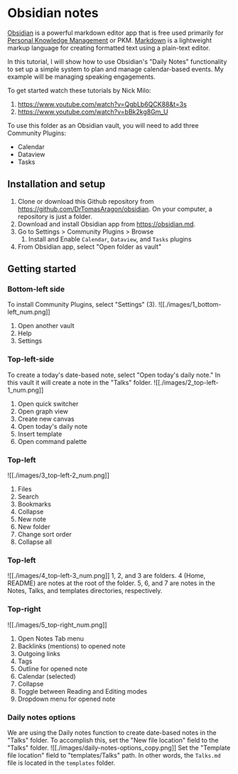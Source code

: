 # Obsidian notes
[Obsidian](https://obsidian.md/) is a powerful markdown editor app that is free used primarily for [Personal Knowledge Management](https://en.wikipedia.org/wiki/Personal_knowledge_management) or PKM. [Markdown](https://en.wikipedia.org/wiki/Markdown) is a lightweight markup language for creating formatted text using a plain-text editor. 

In this tutorial, I will show how to use Obsidian's "Daily Notes" functionality to set up a simple system to plan and manage calendar-based events. My example will be managing speaking engagements.

To get started watch these tutorials by Nick Milo:
1. https://www.youtube.com/watch?v=QgbLb6QCK88&t=3s
2. https://www.youtube.com/watch?v=bBk2kg8Gm_U

To use this folder as an Obsidian vault, you will need to add three Community Plugins:
- Calendar
- Dataview
- Tasks

## Installation and setup
1. Clone or download this Github repository from https://github.com/DrTomasAragon/obsidian. On your computer, a repository is just a folder.
2. Download and install Obsidian app from https://obsidian.md.
3. Go to Settings > Community Plugins > Browse
	1. Install and Enable `Calendar`, `Dataview`, and `Tasks` plugins
4. From Obsidian app, select "Open folder as vault"
## Getting started

### Bottom-left side
To install Community Plugins, select "Settings" (3).
![[./images/1_bottom-left_num.png]]
1. Open another vault
2. Help
3. Settings
### Top-left-side 
To create a today's date-based note, select "Open today's daily note." In this vault it will create a note in the "Talks" folder.
![[./images/2_top-left-1_num.png]]
1. Open quick switcher
2. Open graph view
3. Create new canvas
4. Open today's daily note
5. Insert template
6. Open command palette
### Top-left 
![[./images/3_top-left-2_num.png]]
1. Files
2. Search
3. Bookmarks
4. Collapse
5. New note
6. New folder
7. Change sort order
8. Collapse all
### Top-left
![[./images/4_top-left-3_num.png]]
1, 2, and 3 are folders.
4 (Home, README) are notes at the root of the folder.
5, 6, and 7 are notes in the Notes, Talks, and templates directories, respectively.
### Top-right 
![[./images/5_top-right_num.png]]
1. Open Notes Tab menu
2. Backlinks (mentions) to opened note
3. Outgoing links
4. Tags
5. Outline for opened note
6. Calendar (selected)
7. Collapse
8. Toggle between Reading and Editing modes
9. Dropdown menu for opened note
### Daily notes options
We are using the Daily notes function to create date-based notes in the "Talks" folder. To accomplish this, set the "New file location" field to the "Talks" folder.
![[./images/daily-notes-options_copy.png]]
Set the "Template file location" field to "templates/Talks" path. In other words, the `Talks.md` file is located in the `templates` folder.

